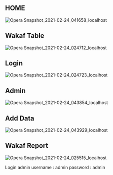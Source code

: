 ## HOME
![Opera Snapshot_2021-02-24_041658_localhost](https://user-images.githubusercontent.com/79537614/108909487-30545e80-7657-11eb-8ad4-922c1320cd68.png)

## Wakaf Table
![Opera Snapshot_2021-02-24_024712_localhost](https://user-images.githubusercontent.com/79537614/108899736-596ef200-764b-11eb-8e88-2806668e02a0.png)

## Login
![Opera Snapshot_2021-02-24_024723_localhost](https://user-images.githubusercontent.com/79537614/108899743-5b38b580-764b-11eb-90c5-f79e1423ac6b.png)

## Admin
![Opera Snapshot_2021-02-24_043854_localhost](https://user-images.githubusercontent.com/79537614/108911792-55969c00-765a-11eb-91a4-77c3f31989ce.png)

## Add Data
![Opera Snapshot_2021-02-24_043929_localhost](https://user-images.githubusercontent.com/79537614/108911798-57605f80-765a-11eb-8ab9-2d12b6052383.png)

## Wakaf Report
![Opera Snapshot_2021-02-24_025515_localhost](https://user-images.githubusercontent.com/79537614/108900089-ca160e80-764b-11eb-83c1-1b12a6986b6e.png)

Login admin
username : admin
password : admin
